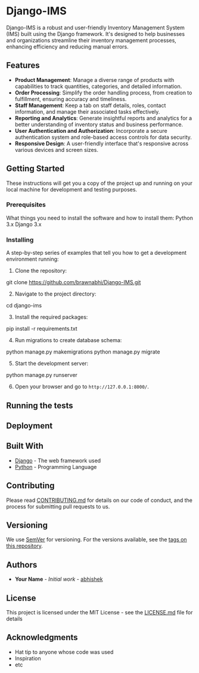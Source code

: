 # Django-IMS

Django-IMS is a robust and user-friendly Inventory Management System (IMS) built using the Django framework. It's designed to help businesses and organizations streamline their inventory management processes, enhancing efficiency and reducing manual errors.

## Features

- **Product Management**: Manage a diverse range of products with capabilities to track quantities, categories, and detailed information.
- **Order Processing**: Simplify the order handling process, from creation to fulfillment, ensuring accuracy and timeliness.
- **Staff Management**: Keep a tab on staff details, roles, contact information, and manage their associated tasks effectively.
- **Reporting and Analytics**: Generate insightful reports and analytics for a better understanding of inventory status and business performance.
- **User Authentication and Authorization**: Incorporate a secure authentication system and role-based access controls for data security.
- **Responsive Design**: A user-friendly interface that's responsive across various devices and screen sizes.

## Getting Started

These instructions will get you a copy of the project up and running on your local machine for development and testing purposes.

### Prerequisites

What things you need to install the software and how to install them:
Python 3.x
Django 3.x


### Installing

A step-by-step series of examples that tell you how to get a development environment running:

1. Clone the repository:

git clone https://github.com/brawnabhi/Django-IMS.git


2. Navigate to the project directory:

cd django-ims


3. Install the required packages:

pip install -r requirements.txt


4. Run migrations to create database schema:

python manage.py makemigrations
python manage.py migrate


5. Start the development server:

python manage.py runserver


6. Open your browser and go to `http://127.0.0.1:8000/`.

## Running the tests



## Deployment



## Built With

* [Django](https://www.djangoproject.com/) - The web framework used
* [Python](https://www.python.org/) - Programming Language

## Contributing

Please read [CONTRIBUTING.md](https://github.com/yourusername/django-ims/CONTRIBUTING.md) for details on our code of conduct, and the process for submitting pull requests to us.

## Versioning

We use [SemVer](http://semver.org/) for versioning. For the versions available, see the [tags on this repository](https://github.com/yourusername/django-ims/tags). 

## Authors

* **Your Name** - *Initial work* - [abhishek](https://github.com/brawnabhi)


## License

This project is licensed under the MIT License - see the [LICENSE.md](LICENSE.md) file for details

## Acknowledgments

* Hat tip to anyone whose code was used
* Inspiration
* etc


